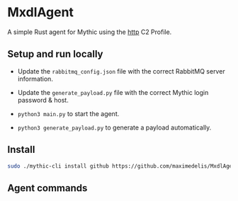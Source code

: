 # MxdlAgent

A simple Rust agent for Mythic using the [http](https://github.com/MythicC2Profiles/http) C2 Profile.

## Setup and run locally

- Update the `rabbitmq_config.json` file with the correct RabbitMQ server information.
- Update the `generate_payload.py` file with the correct Mythic login password & host.

- `python3 main.py` to start the agent.
- `python3 generate_payload.py` to generate a payload automatically.

## Install

```bash
sudo ./mythic-cli install github https://github.com/maximedelis/MxdlAgent.git
```

## Agent commands

